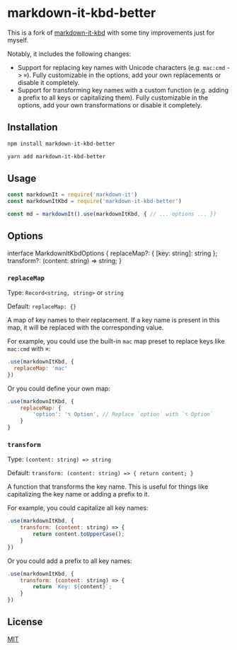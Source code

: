 # markdown-it-kbd-better

This is a fork of [markdown-it-kbd](https://github.com/jGleitz/markdown-it-kbd) with some tiny improvements just for myself.

Notably, it includes the following changes:

- Support for replacing key names with Unicode characters (e.g. `mac:cmd` -> `⌘`). Fully customizable in the options, add your own replacements or disable it completely.
- Support for transforming key names with a custom function (e.g. adding a prefix to all keys or capitalizing them). Fully customizable in the options, add your own transformations or disable it completely.

## Installation

```sh
npm install markdown-it-kbd-better
```

```sh
yarn add markdown-it-kbd-better
```

## Usage

```js
const markdownIt = require('markdown-it')
const markdownItKbd = require('markdown-it-kbd-better')

const md = markdownIt().use(markdownItKbd, { // ... options ... })
```

## Options

interface MarkdownItKbdOptions {
replaceMap?: { [key: string]: string };
transform?: (content: string) => string;
}

### `replaceMap`

Type: `Record<string, string>` or `string`

Default: `replaceMap: {}`

A map of key names to their replacement. If a key name is present in this map, it will be replaced with the corresponding value.

For example, you could use the built-in `mac` map preset to replace keys like `mac:cmd` with `⌘`:

```js
.use(markdownItKbd, {
  replaceMap: 'mac'
})
```

Or you could define your own map:

```js
.use(markdownItKbd, {
    replaceMap: {
        'option': '⌥ Option', // Replace `option` with `⌥ Option`
    }
}
```

### `transform`

Type: `(content: string) => string`

Default: `transform: (content: string) => { return content; }`

A function that transforms the key name. This is useful for things like capitalizing the key name or adding a prefix to it.

For example, you could capitalize all key names:

```js
.use(markdownItKbd, {
    transform: (content: string) => {
        return content.toUpperCase();
    }
})
```

Or you could add a prefix to all key names:

```js
.use(markdownItKbd, {
    transform: (content: string) => {
        return `Key: ${content}`;
    }
})
```

## License

[MIT](LICENSE)
